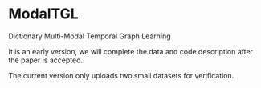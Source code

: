 # ModalTGL

Dictionary Multi-Modal Temporal Graph Learning

It is an early version, we will complete the data and code description after the paper is accepted.

The current version only uploads two small datasets for verification.
